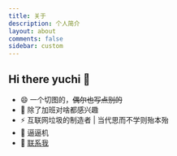 ```yaml
---
title: 关于
description: 个人简介
layout: about
comments: false
sidebar: custom
---
```

## Hi there yuchi 👋 


- 😄 一个切图的，~~偶尔也写点别的~~
- 🤔 除了加班对啥都感兴趣
- ⚡ 互联网垃圾的制造者 | 当代思而不学则殆本殆
- 👯 逼逼机
- 💬 [联系我](mailto:yuchi.xiong@foxmail.com)
